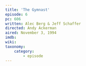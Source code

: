 ```yaml
---
title: 'The Gymnast'
episode: 6
pc: 606
written: Alec Berg & Jeff Schaffer
directed: Andy Ackerman
aired: November 3, 1994
imdb:
wiki:
taxonomy:
    category:
        - episode
---
```



